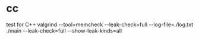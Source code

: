 # cc
test for C++
valgrind --tool=memcheck --leak-check=full --log-file=./log.txt  ./main
--leak-check=full --show-leak-kinds=all

